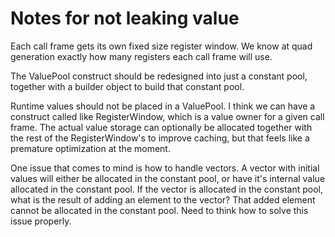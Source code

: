 
# Notes for not leaking value

Each call frame gets its own fixed size register window. We know at quad generation exactly how many registers each call frame will use.

The ValuePool construct should be redesigned into just a constant pool, together with a builder object to build that constant pool.

Runtime values should not be placed in a ValuePool. I think we can have a construct called like RegisterWindow, which is a value owner for a given call frame. The actual value storage can optionally be allocated together with the rest of the RegisterWindow's to improve caching, but that feels like a premature optimization at the moment.

One issue that comes to mind is how to handle vectors. A vector with initial values will either be allocated in the constant pool, or have it's internal value allocated in the constant pool. If the vector is allocated in the constant pool, what is the result of adding an element to the vector? That added element cannot be allocated in the constant pool. Need to think how to solve this issue properly.
